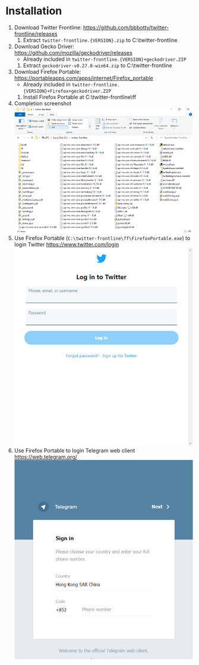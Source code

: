 # Installation
1. Download Twitter Frontline: <https://github.com/bbbotty/twitter-frontline/releases>
    1. Extract `twitter-frontline.{VERSION}.zip` to C:\twitter-frontline
1. Download Gecko Driver: <https://github.com/mozilla/geckodriver/releases>
    * Already included in `twitter-frontline.{VERSION}+geckodriver.ZIP`
    1. Extract `geckodriver-v0.27.0-win64.zip` to C:\twitter-frontline
1. Download Firefox Portable: <https://portableapps.com/apps/internet/Firefox_portable>
    * Already included in `twitter-frontline.{VERSION}+Firefox+geckodriver.ZIP`
    1. Install Firefox Portable at C:\twitter-frontline\ff
1. Completion screenshot
![](images/install.png)
1. Use Firefox Portable (`C:\twitter-frontline\ff\FirefoxPortable.exe`) to login Twitter <https://www.twitter.com/login>
![](images/twitter_login.png)
1. Use Firefox Portable to login Telegram web client <https://web.telegram.org/>
![](images/telegram_login.png)
